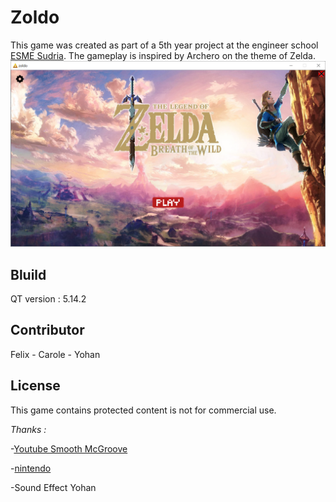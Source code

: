 # Zoldo

This game was created as part of a 5th year project at the engineer school [ESME Sudria](https://www.esme.fr). The gameplay is inspired by Archero on the theme of Zelda.
![menu](/readme-images/menu.png)

## Bluild

QT version : 5.14.2

## Contributor
Felix - Carole - Yohan

## License
This game contains protected content is not for commercial use.

*Thanks :*

-[Youtube Smooth McGroove](https://www.youtube.com/channel/UCJvBEEqTaLaKclbCPgIjBSQ)

-[nintendo](https://www.nintendo.com/)

-Sound Effect Yohan
